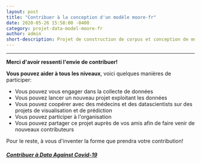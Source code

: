 ```yaml
---
layout: post
title: "Contribuer à la conception d'un modèle moore-fr"
date: 2020-05-26 15:58:00 -0400
category: projet-data-model-moore-fr
author: admin
short-description: Projet de construction de corpus et conception de modèle de traduction moore-fr
---
```


-----
**Merci d'avoir ressenti l'envie de contribuer!** 

**Vous pouvez aider à tous les niveaux**, voici quelques manières de participer:
- Vous pouvez vous engager dans la collecte de données
- Vous pouvez lancer un nouveau projet exploitant les données
- Vous pouvez coopérer avec des médecins et des datascientists sur des projets de visualisation et de prédiction
- Vous pouvez participer à l'organisation
- Vous pouvez partager ce projet auprès de vos amis afin de faire venir de nouveaux contributeurs

Pour le reste, à vous d'inventer la forme que prendra votre contribution!

##### [Contribuer à Data Against Covid-19](https://docs.google.com/forms/d/e/1FAIpQLSeYY2Zdj4E9qmWEbP13YmM_1SmJsa0SSviZwKVnZ87D0Gg41Q/viewform)
